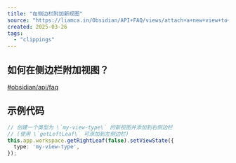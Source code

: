 ```yaml
---
title: "在侧边栏附加新视图"
source: "https://liamca.in/Obsidian/API+FAQ/views/attach+a+new+view+to+the+sidebar"
created: 2025-03-26
tags:
  - "clippings"
---
```

## 如何在侧边栏附加视图？

[#obsidian/api/faq](https://liamca.in/Obsidian/API+FAQ/views/#obsidian/api/faq)

## 示例代码

```ts
// 创建一个类型为 \`my-view-type\` 的新视图并添加到右侧边栏
// (使用 \`getLeftLeaf\` 可添加到左侧边栏)
this.app.workspace.getRightLeaf(false).setViewState({
  type: 'my-view-type',
});
```
